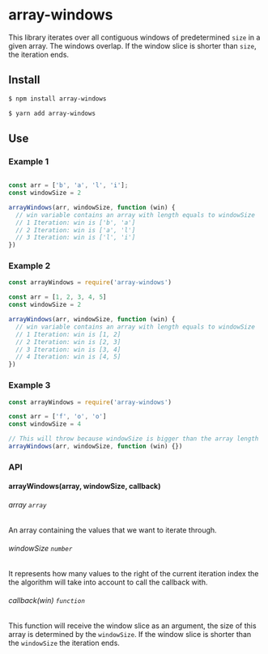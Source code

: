 # array-windows

This library iterates over all contiguous windows of predetermined `size` in a
given array. The windows overlap. If the window slice is shorter than `size`,
the iteration ends.

## Install

```bash
$ npm install array-windows
```

```bash
$ yarn add array-windows
```

## Use

### Example 1
```js

const arr = ['b', 'a', 'l', 'i'];
const windowSize = 2

arrayWindows(arr, windowSize, function (win) {
  // win variable contains an array with length equals to windowSize
  // 1 Iteration: win is ['b', 'a']
  // 2 Iteration: win is ['a', 'l']
  // 3 Iteration: win is ['l', 'i']
})
```

### Example 2
```js
const arrayWindows = require('array-windows')

const arr = [1, 2, 3, 4, 5]
const windowSize = 2

arrayWindows(arr, windowSize, function (win) {
  // win variable contains an array with length equals to windowSize
  // 1 Iteration: win is [1, 2]
  // 2 Iteration: win is [2, 3]
  // 3 Iteration: win is [3, 4]
  // 4 Iteration: win is [4, 5]
})
```

### Example 3
```js
const arrayWindows = require('array-windows')

const arr = ['f', 'o', 'o']
const windowSize = 4

// This will throw because windowSize is bigger than the array length
arrayWindows(arr, windowSize, function (win) {})
```

### API

#### arrayWindows(array, windowSize, callback)

###### array `array`

An array containing the values that we want to iterate through.

###### windowSize `number`

It represents how many values to the right of the current iteration index the
the algorithm will take into account to call the callback with.

###### callback(win) `function`

This function will receive the window slice as an argument, the size of this
array is determined by the `windowSize`. If the window slice is shorter than
the `windowSize` the iteration ends.
